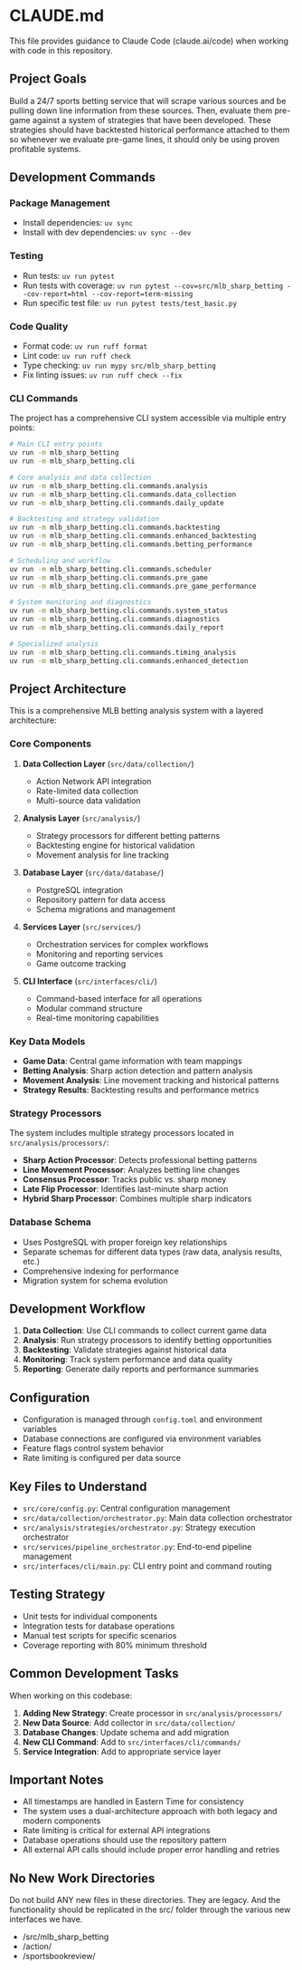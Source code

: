 # CLAUDE.md

This file provides guidance to Claude Code (claude.ai/code) when working with code in this repository.

## Project Goals
Build a 24/7 sports betting service that will scrape various sources and be pulling down line information from these sources. Then, evaluate them pre-game against a system of strategies that have been developed. These strategies should have backtested historical performance attached to them so whenever we evaluate pre-game lines, it should only be using proven profitable systems.

## Development Commands

### Package Management
- Install dependencies: `uv sync`
- Install with dev dependencies: `uv sync --dev`

### Testing
- Run tests: `uv run pytest`
- Run tests with coverage: `uv run pytest --cov=src/mlb_sharp_betting --cov-report=html --cov-report=term-missing`
- Run specific test file: `uv run pytest tests/test_basic.py`

### Code Quality
- Format code: `uv run ruff format`
- Lint code: `uv run ruff check`
- Type checking: `uv run mypy src/mlb_sharp_betting`
- Fix linting issues: `uv run ruff check --fix`

### CLI Commands
The project has a comprehensive CLI system accessible via multiple entry points:

```bash
# Main CLI entry points
uv run -m mlb_sharp_betting
uv run -m mlb_sharp_betting.cli

# Core analysis and data collection
uv run -m mlb_sharp_betting.cli.commands.analysis
uv run -m mlb_sharp_betting.cli.commands.data_collection
uv run -m mlb_sharp_betting.cli.commands.daily_update

# Backtesting and strategy validation
uv run -m mlb_sharp_betting.cli.commands.backtesting
uv run -m mlb_sharp_betting.cli.commands.enhanced_backtesting
uv run -m mlb_sharp_betting.cli.commands.betting_performance

# Scheduling and workflow
uv run -m mlb_sharp_betting.cli.commands.scheduler
uv run -m mlb_sharp_betting.cli.commands.pre_game
uv run -m mlb_sharp_betting.cli.commands.pre_game_performance

# System monitoring and diagnostics
uv run -m mlb_sharp_betting.cli.commands.system_status
uv run -m mlb_sharp_betting.cli.commands.diagnostics
uv run -m mlb_sharp_betting.cli.commands.daily_report

# Specialized analysis
uv run -m mlb_sharp_betting.cli.commands.timing_analysis
uv run -m mlb_sharp_betting.cli.commands.enhanced_detection
```

## Project Architecture

This is a comprehensive MLB betting analysis system with a layered architecture:

### Core Components

1. **Data Collection Layer** (`src/data/collection/`)
   - Action Network API integration
   - Rate-limited data collection
   - Multi-source data validation

2. **Analysis Layer** (`src/analysis/`)
   - Strategy processors for different betting patterns
   - Backtesting engine for historical validation
   - Movement analysis for line tracking

3. **Database Layer** (`src/data/database/`)
   - PostgreSQL integration
   - Repository pattern for data access
   - Schema migrations and management

4. **Services Layer** (`src/services/`)
   - Orchestration services for complex workflows
   - Monitoring and reporting services
   - Game outcome tracking

5. **CLI Interface** (`src/interfaces/cli/`)
   - Command-based interface for all operations
   - Modular command structure
   - Real-time monitoring capabilities

### Key Data Models

- **Game Data**: Central game information with team mappings
- **Betting Analysis**: Sharp action detection and pattern analysis
- **Movement Analysis**: Line movement tracking and historical patterns
- **Strategy Results**: Backtesting results and performance metrics

### Strategy Processors

The system includes multiple strategy processors located in `src/analysis/processors/`:

- **Sharp Action Processor**: Detects professional betting patterns
- **Line Movement Processor**: Analyzes betting line changes
- **Consensus Processor**: Tracks public vs. sharp money
- **Late Flip Processor**: Identifies last-minute sharp action
- **Hybrid Sharp Processor**: Combines multiple sharp indicators

### Database Schema

- Uses PostgreSQL with proper foreign key relationships
- Separate schemas for different data types (raw data, analysis results, etc.)
- Comprehensive indexing for performance
- Migration system for schema evolution

## Development Workflow

1. **Data Collection**: Use CLI commands to collect current game data
2. **Analysis**: Run strategy processors to identify betting opportunities
3. **Backtesting**: Validate strategies against historical data
4. **Monitoring**: Track system performance and data quality
5. **Reporting**: Generate daily reports and performance summaries

## Configuration

- Configuration is managed through `config.toml` and environment variables
- Database connections are configured via environment variables
- Feature flags control system behavior
- Rate limiting is configured per data source

## Key Files to Understand

- `src/core/config.py`: Central configuration management
- `src/data/collection/orchestrator.py`: Main data collection orchestrator
- `src/analysis/strategies/orchestrator.py`: Strategy execution orchestrator
- `src/services/pipeline_orchestrator.py`: End-to-end pipeline management
- `src/interfaces/cli/main.py`: CLI entry point and command routing

## Testing Strategy

- Unit tests for individual components
- Integration tests for database operations
- Manual test scripts for specific scenarios
- Coverage reporting with 80% minimum threshold

## Common Development Tasks

When working on this codebase:

1. **Adding New Strategy**: Create processor in `src/analysis/processors/`
2. **New Data Source**: Add collector in `src/data/collection/`
3. **Database Changes**: Update schema and add migration
4. **New CLI Command**: Add to `src/interfaces/cli/commands/`
5. **Service Integration**: Add to appropriate service layer

## Important Notes

- All timestamps are handled in Eastern Time for consistency
- The system uses a dual-architecture approach with both legacy and modern components
- Rate limiting is critical for external API integrations
- Database operations should use the repository pattern
- All external API calls should include proper error handling and retries

## No New Work Directories
Do not build ANY new files in these directories. They are legacy. And the functionality should be replicated in the src/ folder through the various new interfaces we have.
- /src/mlb_sharp_betting
- /action/
- /sportsbookreview/